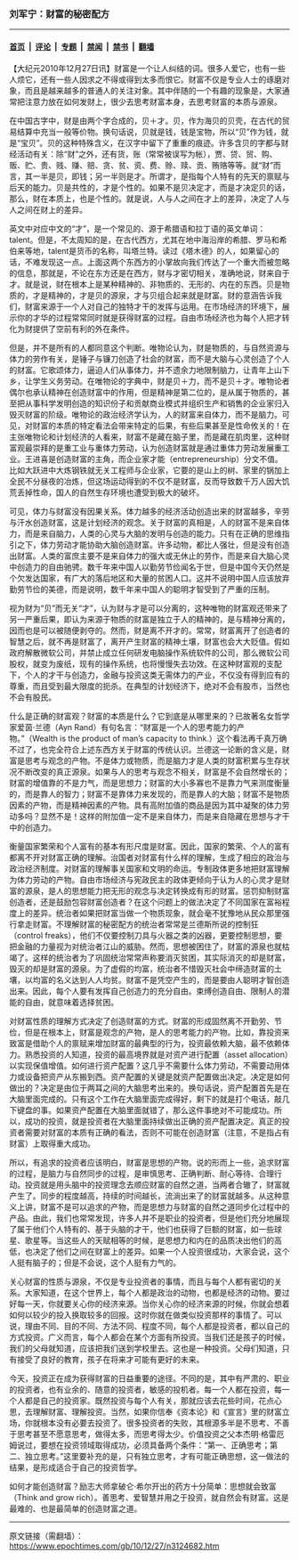 ### 刘军宁：财富的秘密配方

---

#### [首页](../../../..?n3124682) &nbsp;|&nbsp; [评论](../../../../../epoch-comment?n3124682) &nbsp;|&nbsp; [专题](../../../../../epoch-special?n3124682) &nbsp;|&nbsp; [禁闻](../../../../../epoch-news?n3124682) &nbsp;|&nbsp; [禁书](../../../../../books?n3124682) &nbsp;|&nbsp; [翻墙](https://github.com/gfw-breaker/nogfw/blob/master/README.md?n3124682)


<div class="post_content" id="artbody" itemprop="articleBody">
 <!-- article content begin -->
 <p>
  【大纪元2010年12月27日讯】财富是一个让人纠结的词。很多人爱它，也有一些人烦它，还有一些人因求之不得或得到太多而恨它。财富不仅是专业人士的琢磨对象，而且是越来越多的普通人的关注对象。其中伴随的一个有趣的现象是，大家通常把注意力放在如何发财上，很少去思考财富本身，去思考财富的本质与源泉。
 </p>
 <p>
  在中国古字中，财是由两个字合成的，贝＋才。贝，作为海贝的贝壳，在古代的贸易结算中充当一般等价物。换句话说，贝就是钱，钱是宝物，所以“贝”作为钱，就是“宝贝”。贝的这种特殊含义，在汉字中留下了重重的痕迹。许多含贝的字都与财经活动有关：除“财”之外，还有货，账（常常被误写为帐），贾、贷、贸、购、贩、贮、贵、贱、赚、赔、贪、贫、资、费、赊、赎、贡、贿赂等等。就“财”而言，其一半是贝，即钱；另一半则是才。所谓才，是指每个人特有的先天的禀赋与后天的能力。贝是共性的，才是个性的。如果不是贝决定才，而是才决定贝的话，那么，财在本质上，也是个性的。就是说，人与人之间在才上的差异，决定了人与人之间在财上的差异。
 </p>
 <p>
  英文中对应中文的“才”，是一个常见的、源于希腊语和拉丁语的英文单词：talent。但是，不太周知的是，在古代西方，尤其在地中海沿岸的希腊、罗马和希伯来等地，talent是货币的名称，叫塔兰特。读过《塔木德》的人，如果留心的话，不难发现这一点。上面这两个东西方的小掌故向我们传达了一个重大而被忽略的信息，那就是，不论在东方还是在西方，财与才密切相关，准确地说，财来自于才。就是说，财在根本上是某种精神的、非物质的、无形的、内在的东西。贝是物质的，才是精神的，才是贝的源泉，才与贝组合起来就是财富。财的意涵告诉我们，财富来源于一个人对自己的独特才干的发挥与运用。在市场经济的环境下，展示你的才华的过程常常同时就是获得财富的过程。自由市场经济也为每个人把才转化为财提供了空前有利的外在条件。
 </p>
 <p>
  但是，并不是所有的人都同意这个判断。唯物论认为，财是物质的，与自然资源与体力的劳作有关，是锤子与镰刀创造了社会的财富，而不是大脑与心灵创造了个人的财富。它歌颂体力，逼迫人们从事体力，并不遗余力地限制脑力，让青年上山下乡，让学生义务劳动。在唯物论的字典中，财是贝＋力，而不是贝＋才。唯物论者偶尔也承认精神在创造财富中的作用，但是精神是第二位的，是从属于物质的，甚至把从事科学发明创造的知识份子和贡献商业模式并组织生产和销售的企业家归入毁灭财富的阶级。唯物论的政治经济学认为，人的财富来自体力，而不是脑力。可见，对财富的本质的特定看法会带来特定的后果，有些后果甚至是性命攸关的！在主张唯物论和计划经济的人看来，财富不是藏在脑子里，而是藏在肌肉里，这种财富观最崇拜的是重工业与重体力劳动，认为创造财富就是通过重体力劳动发展重工业。王进喜是创造财富的主角，而企业家才能（entrepreneurship）分文不值。比如大跃进中大炼钢铁就无关工程师与企业家，它要的是山上的树、家里的锅加上全民不分昼夜的冶炼，但这场运动得到的不仅不是财富，反而导致数千万人因大饥荒丢掉性命，国人的自然生存环境也遭受到极大的破坏。
 </p>
 <p>
  可见，体力与财富没有因果关系。体力越多的经济活动创造出来的财富越多，辛劳与汗水创造财富，这是计划经济的观念。关于财富的真相是，人的财富不是来自体力，而是来自脑力，人类的心灵与大脑的发明与创造的能力。只有在正确的思维指引之下，体力劳动才能协助大脑创造财富。许多动物，都比人强壮，但是没有创造出财富。人类的富庶主要不是来自体力的强大或无休止的劳作，而是来自大脑心灵中创造力的自由驰骋。数千年来中国人以勤劳节俭闻名于世，但是中国今天仍然是个欠发达国家，有广大的落后地区和大量的贫困人口。这并不说明中国人应该放弃勤劳节俭的美德，而是说明，数千年来中国人的聪明才智受到了严重的压制。
 </p>
 <p>
  视为财为“贝”而无关“才”，认为财与才是可以分离的，这种唯物的财富观还带来了另一严重后果，即认为来源于物质的财富是独立于人的精神的，是与精神分离的，因而也是可以被随便剥夺的。然而，财是离不开才的。常常，财富离开了创造者的智慧之后，就不再是财富了，离开产生财富的精神土壤，财富也会大大贬值。假如政府解散微软公司，并禁止成立任何研发电脑操作系统软件的公司，那么微软公司股权，就变为废纸，现有的操作系统，也将慢慢失去功效。在这种财富观的支配下，个人的才干与创造力，金融与投资这类无需体力的产业，不仅没有得到应有的尊重，而且受到最大限度的扼杀。在典型的计划经济下，绝对不会有股市，当然也不会有股民。
 </p>
 <p>
  什么是正确的财富观？财富的本质是什么？它到底是从哪里来的？已故著名女哲学家爱茵‧兰德（Ayn Rand）有句名言：“财富是一个人的思考能力的产物。”（Wealth is the product of man’s capacity to think.）这个看法再千真万确不过了，也完全符合上述东西方关于财富的传统认识。兰德这一论断的含义是，财富是思考与观念的产物。不是体力或物质，而是脑力才是人类的财富积累与生存状况不断改变的真正源泉。如果与人的思考与观念不相关，财富是不会自然增长的；财富的增值靠的不是力气，而是思想力；财富的大小多寡也不是靠力气来测度衡量的，而是靠人的智力；财富不是靠体力来发现的，而是靠人的大脑；财富不是物质因素的产物，而是精神因素的产物。具有高附加值的商品是因为其中凝聚的体力劳动多吗？显然不是！这样的附加值一定不是来自体力，而是来自隐藏在思想与才干中的创造力。
 </p>
 <p>
  衡量国家繁荣和个人富有的基本有形尺度是财富。因此，国家的繁荣、个人的富有都离不开对财富正确的理解。治国者对财富有什么样的理解，生成了相应的政治与政治经济制度。对财富的理解事关国家和文明的命运。专制政体更多地把财富理解为体力劳动的产物。自由市场经济与宪政民主的政体更倾向于认为人的心灵才是财富的源泉，是人的思想能力把无形的观念与决定转换成有形的财富。惩罚抑制财富创造者，还是鼓励包容财富创造者？在这个问题上的做法决定了不同国家在富裕程度上的差异。统治者如果把财富当做一个物质现象，就会毫不犹豫地从民众那里强行拿走财富。不理解财富的秘密配方的统治者常常是兰德斯所说的控制狂（control freaks），他们不仅要控制刀具与火器之类的凶器，更要控制思想，要把金融的力量视为对统治者江山的威胁。然而，思想被困住了，财富的源泉也就枯竭了。这样的统治者为了巩固统治常常声称要消灭贫困，其实际消灭的却是财富，毁灭的却是财富的源泉。为了虚假的均富，统治者不惜毁灭社会中缔造财富的土壤，以均富的名义达到人人均贫。财富不是凭空产生的，而是要由人聪明才智创造出来。因此，每个人要有发挥自己创造力的充分自由。束缚创造自由、限制人的潜能的自由，就意味着选择贫困。
 </p>
 <p>
  对财富性质的理解方式决定了创造财富的方式。财富的形成固然离不开勤劳、节俭，但是在根本上，财富是观念的产物，是人的思考能力的产物。比如，靠投资来致富是借助个人的禀赋来增加财富的最典型的行为，投资最依赖大脑，最不依赖体力。熟悉投资的人知道，投资的最高境界就是对资产进行配置（asset allocation）以实现保值增值。如何进行资产配置？这几乎不需要什么体力劳动，不需要动用体力或设备把资产从东搬到西。资产配置的关键是就资产配置做出决定。决定是如何做出的？决定是由位于两耳之间的大脑思考出来的。换句话说，资产配置首先是在大脑里面完成的。只有这个工作在大脑里面完成得好，剩下的就是打个电话，敲几下键盘的事。如果资产配置在大脑里面就错了，那么这件事绝对不可能成功。所以，成功的投资，就是投资者在大脑里面持续做出正确的资产配置决定。真正的投资者需要对财富的本质有正确的看法，否则不可能在创造财富（注意，不是指占有财富）上取得重大成功。
 </p>
 <p>
  所以，有追求的投资者应该明白，财富是思想的产物。说的形而上一些，追求财富的过程，是脑力与自然同步的过程，是审慎思考、正确判断、耐心等待、合理行动。投资就是用头脑中的投资理念去顺应财富的自然之道，当两者合辙了，财富就产生了。同步的程度越高，持续的时间越长，流淌出来了的财富就越多。从这种意义上讲，财富不是可以追求的产物，而是思想力与财富的自然之道同步化过程中的产品。由此，我们也常常发现，许多人并不是职业的投资者，但是他们充分地展现了属于他们个人特有的、基于头脑的才干，他们也获得了巨额的财富，如一些球星、歌星等。当这些人的天赋相等的时候，是思想力和内在的品质决出他们的高低，也决定了他们之间在财富上的差异。如果一个人投资很成功，大家会说，这个人挺有脑子的；但是不会说，这个人挺有力气的。
 </p>
 <p>
  关心财富的性质与源泉，不仅是专业投资者的事情，而且与每个人都有密切的关系。大家知道，在这个世界上，每个人都是政治的动物，也都是经济的动物。要过好每一天，你就要关心你的经济来源。当你关心你的经济来源的时候，你就会想着如何以较少的投入换取较多的回报。这时你就在做类似投资那样的事情了。可以说，理由不同、目的不同、方法不同、程度不同，每个人都是投资者，都以自己的方式投资。广义而言，每个人都会在某个方面有所投资。当我们还是孩子的时候，我们的父母就知道，应该把我们送到学校里去。这也是一种投资。父母们知道，只有接受了良好的教育，孩子在将来才可能有更好的未来。
 </p>
 <p>
  今天，投资正在成为获得财富的日益重要的途径。不同的是，其中有严肃的、职业的投资者，也有业余的、随意的投资者，敏感的投机者。每一个人都在投资，每一个人都是自己的投资家。既然投资与每个人有关，那就应该去花些时间，花点心思，去理解财富、理解投资。当然，如果你信奉《资本论》和《宣言》里的财富立场，你就根本没有必要去投资了。很多投资者的失败，其根源多半是不思考、不善于思考甚至不愿意思考，做得太多，而思考得太少。价值投资之父本杰明‧格雷厄姆说过，要想在投资领域取得成功，必须具备两个条件：“第一、正确思考；第二、独立思考。”这里要补充的是，只有独立思考，才有可能正确思想，这一做法的结果，是形成适合于自己的投资哲学。
 </p>
 <p>
  如何才能创造财富？励志大师拿破仑‧希尔开出的药方十分简单：思想就会致富（Think and grow rich）。善思考、爱智慧并用之于投资，就自然会有财富。这是最难的、也是最简单的创造财富之道。
 </p>
 <!-- article content end -->
 <div id="below_article_ad">
 </div>
</div>


---

原文链接（需翻墙）：https://www.epochtimes.com/gb/10/12/27/n3124682.htm
